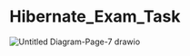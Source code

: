 # Hibernate_Exam_Task
![Untitled Diagram-Page-7 drawio](https://user-images.githubusercontent.com/90905002/165222851-ae0be78e-f270-4cd0-9924-65a75a8625cf.svg)
